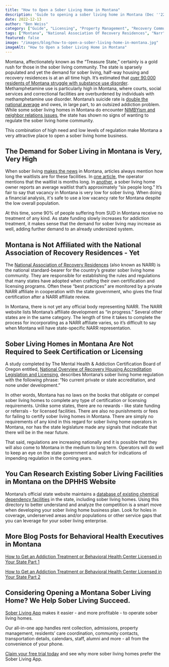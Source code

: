 ```yaml
---
title: "How to Open a Sober Living Home in Montana"
description: 'Guide to opening a sober living home in Montana (Dec ''22). Covers regulations, demand, RRAM certification & essential startup steps.'
date: 2022-12-13
author: "Ben Weiss"
category: ["Guide", "Licensing", "Property Management", "Recovery Community", "Regulations", "Sober Living Management"]
tags: ["Montana", "National Association Of Recovery Residences", "Narr", "Certificaton", "Licensing", "Dphhhs"]
featured: false
image: "/images/blog/how-to-open-a-sober-living-home-in-montana.jpg"
imageAlt: "How to Open a Sober Living Home in Montana"
---
```


Montana, affectionately known as the “Treasure State,” certainly is a gold rush for those in the sober living community. The state is sparsely populated and yet the demand for sober living, half-way housing and recovery residences is at an all time high. It’s estimated that [over 90,000 residents of Montana struggle with substance use disorder](<https://montanafreepress.org/2021/02/09/can-montana-get-a-grip-on-addiction/>). Methamphetamine use is particularly high in Montana, where courts, social services and correctional facilities are overburdened by individuals with methamphetamine use disorder. Montana’s suicide rate is [double the national average](<https://dojmt.gov/wp-content/uploads/Substance-Use-in-Montana-DOJ-FINAL-September-19th.pdf>) and owes, in large part, to an outsized addiction problem. While some sober living homes in Montana do encounter [NIMBYism and neighbor relations issues](<https://mtstandard.com/news/local/butte-spirit-center-turns-2-looks-toward-opening-women-s-recovery-home-in-2023/article_28ba8f88-c3d4-5ba1-a609-3d587e7f369b.html>), the state has shown no signs of wanting to regulate the sober living home community. 

This combination of high need and low levels of regulation make Montana a very attractive place to open a sober living home business.

## The Demand for Sober Living in Montana is Very, Very High

When sober living [makes the news](<https://www.ktvq.com/news/local-news/fire-destroys-billings-sober-living-facility>) in Montana, articles always mention how long the waitlists are for these facilities. In [one article](<https://www.montanarightnow.com/missoula/sober-living-residence-program-expands/article_41c7ae64-4f8c-11ed-89cd-0f4d69c5a9c4.html>), the operator mentions that the waitlist is months long. In [another](<https://mtstandard.com/news/local/butte-spirit-center-turns-2-looks-toward-opening-women-s-recovery-home-in-2023/article_28ba8f88-c3d4-5ba1-a609-3d587e7f369b.html>), a sober living home owner reports an average waitlist that’s approximately “six people long.” It’s fair to say that vacancy in Montana is very low for sober living. When doing a financial analysis, it's safe to use a low vacancy rate for Montana despite the low overall population. 

At this time, some 90% of people suffering from SUD in Montana receive no treatment of any kind. As state funding slowly increases for addiction treatment, it makes sense that the demand for sober living may increase as well, adding further demand to an already undersized system.

## Montana is Not Affiliated with the National Association of Recovery Residences - Yet

The [National Association of Recovery Residences](<https://narronline.org/>) (also known as NARR) is the national standard-bearer for the country’s greater sober living home community. They are responsible for establishing the rules and regulations that many states have adopted when crafting their own certification and licensing programs. Often these “best practices” are monitored by a private NARR affiliate in cooperation with the state government, who gives the final certification after a NARR affiliate review. 

In Montana, there is not yet any official body representing NARR. The NARR website lists Montana’s affiliate development as “in progress.” Several other states are in the same category. The length of time it takes to complete the process for incorporating as a NARR affiliate varies, so it’s difficult to say when Montana will have state-specific NARR representation. 

## Sober Living Homes in Montana Are Not Required to Seek Certification or Licensing

A study completed by The Mental Health & Addiction Certification Board of Oregon entitled, [National Overview of Recovery Housing Accreditation Legislation and Licensing](<https://mhacbo.org/media/NATIONAL. OVERVIEW. RECOVERY. HOUSING. January.2020.pdf>), describes Montana’s sober living home regulation with the following phrase: “No current private or state accreditation, and none under development.” 

In other words, Montana has no laws on the books that obligate or compel sober living homes to complete any type of certification or licensing requirements. Unlike some states, there are no rewards - like state funding or referrals - for licensed facilities. There are also no punishments or fees for failing to certify sober living homes in Montana. There are simply no requirements of any kind in this regard for sober living home operators in Montana, nor has the state legislature made any signals that indicate that there will be in the near future. 

That said, regulations are increasing nationally and it is possible that they will also come to Montana in the medium to long term. Operators will do well to keep an eye on the state government and watch for indications of impending regulation in the coming years. 

## You Can Research Existing Sober Living Facilities in Montana on the DPHHS Website

Montana’s official state website maintains a [database of existing chemical dependency facilities](<https://dphhs.mt.gov/amdd/substanceabuse/treatmentproviderinformation>) in the state, including sober living homes. Using this directory to better understand and analyze the competition is a smart move when developing your sober living home business plan. Look for holes in coverage, underserved areas and/or populations or other service gaps that you can leverage for your sober living enterprise. 

## More Blog Posts for Behavioral Health Executives in Montana

[How to Get an Addiction Treatment or Behavioral Health Center Licensed in Your State Part 1](<https://behavehealth.com/blog/2019/9/23/how-to-get-an-addiction-treatment-or-behavioral-health-center-licensed-in-your-statepart-1>)

[How to Get an Addiction Treatment or Behavioral Health Center Licensed in Your State Part 2](<https://behavehealth.com/blog/2019/10/9/how-to-get-an-addiction-treatment-center-licensed-in-your-statepart-2>)

## Considering Opening a Montana Sober Living Home? We Help Sober Living Succeed. 

[Sober Living App](</>) makes it easier - and more profitable - to operate sober living homes. 

Our all-in-one app handles rent collection, admissions, property management, residents’ care coordination, community contacts, transportation details, calendars, staff, alumni and more - all from the convenience of your phone. 

[Claim your free trial today](<https://behavehealth.com/get-started>) and see why more sober living homes prefer the Sober Living App.
